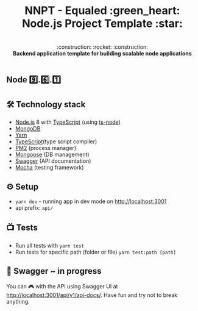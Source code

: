 <h1 align="center">
  NNPT - Equaled :green_heart: Node.js Project Template :star:
</h1>

<br />
<div align="center">
  :construction: :rocket: :construction:
</div>
<div align="center">
  <strong>Backend application template for building scalable node applications</strong>
</div>
<br />

## Node :nine:.:six:.:one:

## 🛠 Technology stack
- [Node.js](https://nodejs.org/en/) 8 with [TypeScript](https://typescriptlang.org) (using [ts-node](https://github.com/TypeStrong/ts-node))
- [MongoDB](https://www.mongodb.com/)
- [Yarn](https://yarnpkg.com)
- [TypeScript](https://www.typescriptlang.org/)(type script compiler)
- [PM2](https://github.com/Unitech/pm2) (process manager)
- [Mongoose](http://mongoosejs.com/) (DB management)
- [Swagger](https://swagger.io) (API documentation)
- [Mocha](https://mochajs.org/) (testing framework)

## ⚙️ Setup
- `yarn dev` - running app in dev mode on [http://localhost:3001](http://localhost:3001)
- api prefix: `api/`


## :tv: Tests
- Run all tests with `yarn test`
- Run tests for specific path (folder or file) `yarn test:path [path]`

## 🎾 Swagger ~ in progress
You can 🎮 with the API using Swagger UI at [http://localhost:3001/api/v1/api-docs/](http://localhost:3001/api/v1/api-docs/). Have fun and try not to break anything.
